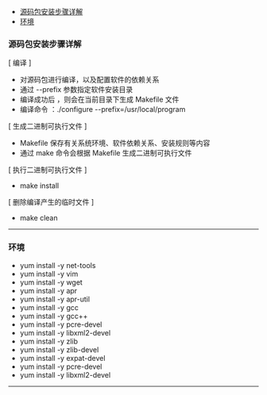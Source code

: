 <!-- TOC -->

- [源码包安装步骤详解](#源码包安装步骤详解)
- [环境](#环境)

<!-- /TOC -->
### 源码包安装步骤详解
[ 编译 ]
- 对源码包进行编译，以及配置软件的依赖关系
- 通过 --prefix 参数指定软件安装目录
- 编译成功后 ，则会在当前目录下生成 Makefile 文件
- 编译命令 ：./configure --prefix=/usr/local/program

[ 生成二进制可执行文件 ]
- Makefile 保存有关系统环境、软件依赖关系、安装规则等内容
- 通过 make 命令会根据 Makefile 生成二进制可执行文件

[ 执行二进制可执行文件 ]
- make install

[ 删除编译产生的临时文件 ]
- make clean

---

### 环境
- yum install -y net-tools
- yum install -y vim
- yum install -y wget
- yum install -y apr
- yum install -y apr-util
- yum install -y gcc
- yum install -y gcc++
- yum install -y pcre-devel
- yum install -y libxml2-devel
- yum install -y zlib  
- yum install -y zlib-devel  
- yum install -y expat-devel  
- yum install -y pcre-devel  
- yum install -y libxml2-devel 

---